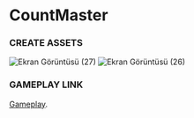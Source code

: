 # CountMaster

### CREATE ASSETS
![Ekran Görüntüsü (27)](https://github.com/tatakrbyk/CountMaster/assets/89932770/cdfede1e-3d7f-4c80-8297-1ec0be85b130)
![Ekran Görüntüsü (26)](https://github.com/tatakrbyk/CountMaster/assets/89932770/44166fba-bb9c-42ba-ab6c-350aa2361254)


### GAMEPLAY LINK

[Gameplay]([https://www.google.com](https://www.youtube.com/watch?v=W7qzKZcgfSs&ab_channel=TahaKARABIYIK)https://www.youtube.com/watch?v=W7qzKZcgfSs&ab_channel=TahaKARABIYIK).

